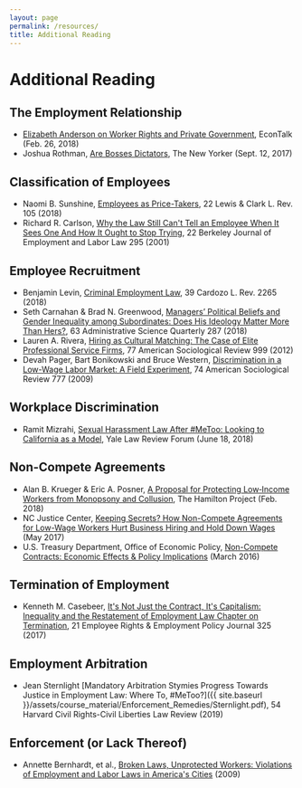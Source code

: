 ```yaml
---
layout: page
permalink: /resources/
title: Additional Reading
---
```



# Additional Reading 

## The Employment Relationship

- [Elizabeth Anderson on Worker Rights and Private Government](http://bit.ly/37AUk7e), EconTalk (Feb. 26, 2018)
- Joshua Rothman, [Are Bosses Dictators](http://bit.ly/2RyGRaC), The New Yorker (Sept. 12, 2017)

## Classification of Employees 

- Naomi B. Sunshine, [Employees as Price-Takers](https://law.lclark.edu/live/files/26322-lcb221article3sunshinepdf), 22 Lewis & Clark L. Rev. 105 (2018)
- Richard R. Carlson, [Why the Law Still Can't Tell an Employee When It Sees One And How It Ought to Stop Trying](https://www.jstor.org/stable/24052136), 22 Berkeley Journal of Employment and Labor Law 295 (2001)

## Employee Recruitment 

- Benjamin Levin, [Criminal Employment Law](http://cardozolawreview.com/wp-content/uploads/2018/08/LEVIN.39.6.6-1.pdf), 39 Cardozo L. Rev. 2265 (2018)
- Seth Carnahan & Brad N. Greenwood, [Managers’ Political Beliefs and Gender Inequality among Subordinates: Does His Ideology Matter More Than Hers?](https://journals.sagepub.com/doi/abs/10.1177/0001839217708780?casa_token=8dgEY6B1kD0AAAAA%3A6S_jMhoHJ1QtPoOvmyNKgm9426rv7i9doWiT2kxx5hrfHbhZvCZx8wQm4B9e20fLHp-LWFuTxFjgG7Y#articleCitationDownloadContainer), 63 Administrative Science Quarterly 287 (2018)
- Lauren A. Rivera, [Hiring as Cultural Matching: The Case of Elite Professional Service Firms](https://www.jstor.org/stable/4172308), 77 American Sociological Review 999 (2012)
- Devah Pager, Bart Bonikowski and Bruce Western, [Discrimination in a Low-Wage Labor Market: A Field Experiment](https://www.jstor.org/stable/27736094), 74 American Sociological Review 777 (2009)

## Workplace Discrimination 

- Ramit Mizrahi, [Sexual Harassment Law After #MeToo: Looking to California as a Model](https://www.yalelawjournal.org/pdf/Mizrahi_9ssdtnny.pdf), Yale Law Review Forum (June 18, 2018)

## Non-Compete Agreements 

- Alan B. Krueger & Eric A. Posner, [A Proposal for Protecting Low‑Income Workers from Monopsony and Collusion](https://www.brookings.edu/wp-content/uploads/2018/02/es_2272018_protecting_low_income_workers_from_monopsony_collusion_krueger_posner_pp.pdf), The Hamilton Project (Feb. 2018)
- NC Justice Center, [Keeping Secrets? How Non-Compete Agreements for Low-Wage Workers Hurt Business Hiring and Hold Down Wages](https://ncjustice.org/?q=workers-rights/nc-justice-brief-keeping-secrets-how-non-compete-agreements-low-wage-workers-hurt) (May 2017)
- U.S. Treasury Department, Office of Economic Policy, [Non-Compete Contracts: Economic Effects & Policy Implications](https://www.treasury.gov/resource-center/economic-policy/Documents/UST%20Non-competes%20Report.pdf) (March 2016)

## Termination of Employment

- Kenneth M. Casebeer, [It's Not Just the Contract, It's Capitalism: Inequality and the Restatement of Employment Law Chapter on Termination](https://heinonline.org/HOL/Page?handle=hein.journals/emplrght21&collection=journals&id=331&startid=&endid=340), 21 Employee Rights & Employment Policy Journal 325 (2017)

## Employment Arbitration 

- Jean Sternlight [Mandatory Arbitration Stymies Progress Towards Justice in Employment Law: Where To, #MeToo?]({{ site.baseurl }}/assets/course_material/Enforcement_Remedies/Sternlight.pdf), 54 Harvard Civil Rights-Civil Liberties Law Review (2019)

## Enforcement (or Lack Thereof)

- Annette Bernhardt, et al., [Broken Laws, Unprotected Workers: Violations of Employment and Labor Laws in America's Cities](https://www.nelp.org/wp-content/uploads/2015/03/BrokenLawsReport2009.pdf) (2009)
